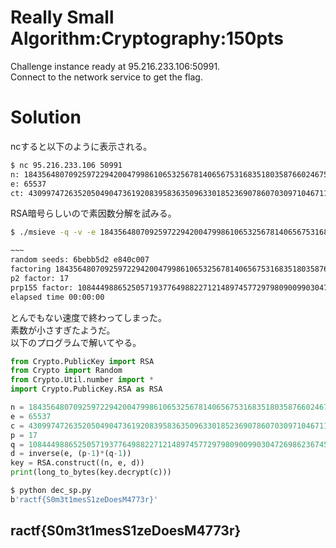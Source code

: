 # Really Small Algorithm:Cryptography:150pts
Challenge instance ready at 95.216.233.106:50991.  
Connect to the network service to get the flag.  

# Solution
ncすると以下のように表示される。  
```bash
$ nc 95.216.233.106 50991
n: 184356480709259722942004799861065325678140656753168351803587660246754457863055072413486797658613478488594422031971061993664487018310850704623993405767148377
e: 65537
ct: 43099747263520504904736192083958363509633018523690786070309710467119783083688498809183800008128410735825936992197148936314285862620179071589857444668228951
```
RSA暗号らしいので素因数分解を試みる。  
```bash
$ ./msieve -q -v -e 184356480709259722942004799861065325678140656753168351803587660246754457863055072413486797658613478488594422031971061993664487018310850704623993405767148377

~~~
random seeds: 6bebb5d2 e840c007
factoring 184356480709259722942004799861065325678140656753168351803587660246754457863055072413486797658613478488594422031971061993664487018310850704623993405767148377 (156 digits)
p2 factor: 17
prp155 factor: 10844498865250571937764988227121489745772979809009903047269862367456144580179710141969811626977263440505554237174768352568499236371226512036705494456891081
elapsed time 00:00:00
```
とんでもない速度で終わってしまった。  
素数が小さすぎたようだ。  
以下のプログラムで解いてやる。  
```python:dec_sp.py
from Crypto.PublicKey import RSA
from Crypto import Random
from Crypto.Util.number import *
import Crypto.PublicKey.RSA as RSA

n = 184356480709259722942004799861065325678140656753168351803587660246754457863055072413486797658613478488594422031971061993664487018310850704623993405767148377
e = 65537
c = 43099747263520504904736192083958363509633018523690786070309710467119783083688498809183800008128410735825936992197148936314285862620179071589857444668228951
p = 17
q = 10844498865250571937764988227121489745772979809009903047269862367456144580179710141969811626977263440505554237174768352568499236371226512036705494456891081
d = inverse(e, (p-1)*(q-1))
key = RSA.construct((n, e, d))
print(long_to_bytes(key.decrypt(c)))
```
```bash
$ python dec_sp.py
b'ractf{S0m3t1mesS1zeDoesM4773r}'
```

## ractf{S0m3t1mesS1zeDoesM4773r}